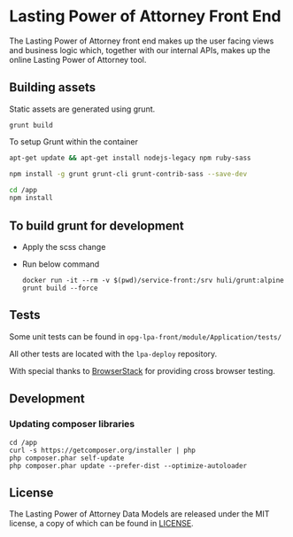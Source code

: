 # Lasting Power of Attorney Front End

The Lasting Power of Attorney front end makes up the user facing views and business logic which, together with our internal APIs, makes up the online Lasting Power of Attorney tool.

## Building assets

Static assets are generated using grunt.

`grunt build`

To setup Grunt within the container
```bash
apt-get update && apt-get install nodejs-legacy npm ruby-sass

npm install -g grunt grunt-cli grunt-contrib-sass --save-dev

cd /app
npm install

```

## To build grunt for development
- Apply the scss change
- Run below command

    ```docker run -it --rm -v $(pwd)/service-front:/srv huli/grunt:alpine grunt build --force```

## Tests

Some unit tests can be found in `opg-lpa-front/module/Application/tests/`

All other tests are located with the `lpa-deploy` repository.

With special thanks to [BrowserStack](https://www.browserstack.com) for providing cross browser testing.

## Development

### Updating composer libraries

    cd /app
    curl -s https://getcomposer.org/installer | php
    php composer.phar self-update
    php composer.phar update --prefer-dist --optimize-autoloader

## License

The Lasting Power of Attorney Data Models are released under the MIT license, a copy of which can be found in [LICENSE](LICENSE).


